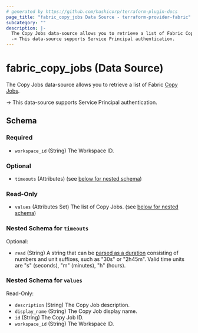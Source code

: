 ```yaml
---
# generated by https://github.com/hashicorp/terraform-plugin-docs
page_title: "fabric_copy_jobs Data Source - terraform-provider-fabric"
subcategory: ""
description: |-
  The Copy Jobs data-source allows you to retrieve a list of Fabric Copy Jobs https://learn.microsoft.com/fabric/data-factory/what-is-copy-job.
  -> This data-source supports Service Principal authentication.
---
```


# fabric_copy_jobs (Data Source)

The Copy Jobs data-source allows you to retrieve a list of Fabric [Copy Jobs](https://learn.microsoft.com/fabric/data-factory/what-is-copy-job).

-> This data-source supports Service Principal authentication.

<!-- schema generated by tfplugindocs -->
## Schema

### Required

- `workspace_id` (String) The Workspace ID.

### Optional

- `timeouts` (Attributes) (see [below for nested schema](#nestedatt--timeouts))

### Read-Only

- `values` (Attributes Set) The list of Copy Jobs. (see [below for nested schema](#nestedatt--values))

<a id="nestedatt--timeouts"></a>

### Nested Schema for `timeouts`

Optional:

- `read` (String) A string that can be [parsed as a duration](https://pkg.go.dev/time#ParseDuration) consisting of numbers and unit suffixes, such as "30s" or "2h45m". Valid time units are "s" (seconds), "m" (minutes), "h" (hours).

<a id="nestedatt--values"></a>

### Nested Schema for `values`

Read-Only:

- `description` (String) The Copy Job description.
- `display_name` (String) The Copy Job display name.
- `id` (String) The Copy Job ID.
- `workspace_id` (String) The Workspace ID.
